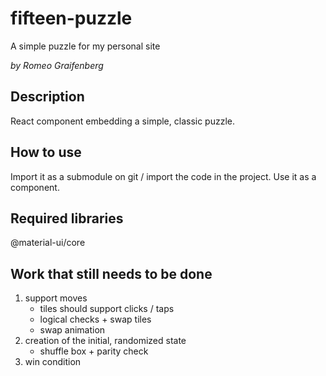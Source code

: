 # fifteen-puzzle
A simple puzzle for my personal site

_by Romeo Graifenberg_

## Description
React component embedding a simple, classic puzzle.

## How to use
Import it as a submodule on git / import the code in the project.
Use it as a component.

## Required libraries
@material-ui/core

## Work that still needs to be done
1. support moves
    - tiles should support clicks / taps
    - logical checks + swap tiles
    - swap animation
2. creation of the initial, randomized state
    - shuffle box + parity check
3. win condition
